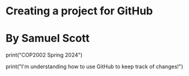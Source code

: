 # Creating a project for GitHub
# By Samuel Scott

print("COP2002 Spring 2024")

print("I'm understanding how to use GitHub to keep track of changes!")
